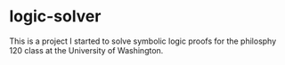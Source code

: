 # logic-solver
This is a project I started to solve symbolic logic proofs for the philosphy 120 class at the University of Washington.

